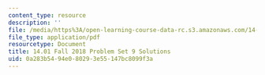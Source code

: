 ```yaml
---
content_type: resource
description: ''
file: /media/https%3A/open-learning-course-data-rc.s3.amazonaws.com/14-01-principles-of-microeconomics-fall-2018/0a283b5494e080293e55147bc8099f3a_MIT14_01F18_pset9sol.pdf
file_type: application/pdf
resourcetype: Document
title: 14.01 Fall 2018 Problem Set 9 Solutions
uid: 0a283b54-94e0-8029-3e55-147bc8099f3a
---
```


